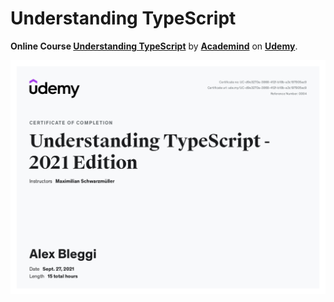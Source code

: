 # Understanding TypeScript

**Online Course [Understanding TypeScript](https://www.udemy.com/course/understanding-typescript/)** by **[Academind](https://www.udemy.com/user/academind/)** on **[Udemy](https://www.udemy.com/)**.

<img src="UC-d9e3270a-3868-412f-b18b-a3c197905ac9.jpg" alt="Understanding TypeScript Course Certificate">
